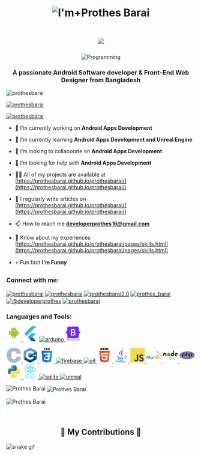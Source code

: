 <h1 align="center"> 
  <img src="https://readme-typing-svg.demolab.com?font=Righteous&size=35&pause=0000&color=00DBFF&center=true&vCenter=true&repeat=false&random=false&width=285&height=45&lines=I'm+Prothes+Barai" alt="I'm+Prothes Barai" /> 
</h1>
<!-- <img src="https://readme-typing-svg.demolab.com?font=Fira+Code&pause=1000&color=00DBFF&center=true&vCenter=true&random=false&width=440&height=45&lines=Android+Software+Developer!;Front-end+developer!;Wordpress+Expert;Java+Developer&size=22" /> -->

  <h1 align="center"> 
    <img src="https://readme-typing-svg.herokuapp.com/?font=Righteous&size=;35&center=true&vCenter=true&width=500&height=70&duration=4000&lines=Android+Software+Developer!;Flutter+Developer!;Front-end+developer!;Wordpress+Expert;Python+Developer;" />     
  </h1>        

                                  
</h1>                                                                                   
<p align="center">                                
  <img src="https://user-images.githubusercontent.com/55389276/140866485-8fb1c876-9a8f-4d6a-98dc-08c4981eaf70.gif" alt="Programming" width="400"/>       
</p>
<h3 align="center">A passionate Android Software developer & Front-End Web Designer from Bangladesh</h3>  
<p align="left"> <img src="https://komarev.com/ghpvc/?username=prothesbarai&label=Profile%20views&color=0e75b6&style=flat" alt="prothesbarai" /> </p>        

<p align="left"> 
  <a href="https://github.com/ryo-ma/github-profile-trophy"> 
    <img src="https://github-profile-trophy.vercel.app/?username=prothesbarai&theme=onedark" alt="prothesbarai" />            
  </a> 
</p>                

<p align="left"> <a href="https://twitter.com/prothesbarai" target="blank"><img src="https://img.shields.io/twitter/follow/prothesbarai?logo=twitter&style=for-the-badge" alt="prothesbarai" /></a> </p>

- 🔭 I’m currently working on **Android Apps Development**

- 🌱 I’m currently learning **Android Apps Development and Unreal Engine**

- 👯 I’m looking to collaborate on **Android Apps Development**

- 🤝 I’m looking for help with **Android Apps Development**                                        

- 👨‍💻 All of my projects are available at [https://prothesbarai.github.io/prothesbarai/](https://prothesbarai.github.io/prothesbarai/)

- 📝 I regularly write articles on [https://prothesbarai.github.io/prothesbarai/](https://prothesbarai.github.io/prothesbarai/)

- 📫 How to reach me **<developerprothes16@gmail.com>**

- 📄 Know about my experiences [https://prothesbarai.github.io/prothesbarai/pages/skills.html](https://prothesbarai.github.io/prothesbarai/pages/skills.html)

- ⚡ Fun fact **I'm Funny**                                        

<h3 align="left">Connect with me:</h3>    
<p align="left">
<a href="https://twitter.com/prothesbarai" target="blank"><img align="center" src="https://raw.githubusercontent.com/rahuldkjain/github-profile-readme-generator/master/src/images/icons/Social/twitter.svg" alt="prothesbarai" height="30" width="40" /></a>
<a href="https://linkedin.com/in/prothesbarai" target="blank"><img align="center" src="https://raw.githubusercontent.com/rahuldkjain/github-profile-readme-generator/master/src/images/icons/Social/linked-in-alt.svg" alt="prothesbarai" height="30" width="40" /></a>
<a href="https://fb.com/prothesbarai2.0" target="blank"><img align="center" src="https://raw.githubusercontent.com/rahuldkjain/github-profile-readme-generator/master/src/images/icons/Social/facebook.svg" alt="prothesbarai2.0" height="30" width="40" /></a>
<a href="https://instagram.com/prothes_barai" target="blank"><img align="center" src="https://raw.githubusercontent.com/rahuldkjain/github-profile-readme-generator/master/src/images/icons/Social/instagram.svg" alt="prothes_barai" height="30" width="40" /></a>
<a href="https://www.youtube.com/c/@developerprothes" target="blank"><img align="center" src="https://raw.githubusercontent.com/rahuldkjain/github-profile-readme-generator/master/src/images/icons/Social/youtube.svg" alt="@developerprothes" height="30" width="40" /></a>
<a href="https://www.hackerrank.com/prothesbarai" target="blank"><img align="center" src="https://raw.githubusercontent.com/rahuldkjain/github-profile-readme-generator/master/src/images/icons/Social/hackerrank.svg" alt="prothesbarai" height="30" width="40" /></a>
</p>                                                                                                                                                

<h3 align="left">Languages and Tools:</h3>
<p align="left"> 
  <a href="https://developer.android.com" target="_blank" rel="noreferrer"> <img src="https://raw.githubusercontent.com/devicons/devicon/master/icons/android/android-original-wordmark.svg" alt="android" width="40" height="40"/> </a> 
  <a href="https://flutter.dev" target="_blank" rel="noreferrer"> <img src="https://raw.githubusercontent.com/devicons/devicon/master/icons/flutter/flutter-original.svg" alt="flutter" width="40" height="40"/></a>
  <a href="https://www.arduino.cc/" target="_blank" rel="noreferrer"> <img src="https://cdn.worldvectorlogo.com/logos/arduino-1.svg" alt="arduino" width="40" height="40"/> </a> 
  <a href="https://getbootstrap.com" target="_blank" rel="noreferrer"> <img src="https://raw.githubusercontent.com/devicons/devicon/master/icons/bootstrap/bootstrap-plain-wordmark.svg" alt="bootstrap" width="40" height="40"/> 
  
  </a> <a href="https://www.cprogramming.com/" target="_blank" rel="noreferrer"> <img src="https://raw.githubusercontent.com/devicons/devicon/master/icons/c/c-original.svg" alt="c" width="40" height="40"/> </a> <a href="https://www.w3schools.com/cpp/" target="_blank" rel="noreferrer"> <img src="https://raw.githubusercontent.com/devicons/devicon/master/icons/cplusplus/cplusplus-original.svg" alt="cplusplus" width="40" height="40"/> </a> <a href="https://www.w3schools.com/css/" target="_blank" rel="noreferrer"> <img src="https://raw.githubusercontent.com/devicons/devicon/master/icons/css3/css3-original-wordmark.svg" alt="css3" width="40" height="40"/> </a> <a href="https://firebase.google.com/" target="_blank" rel="noreferrer"> <img src="https://www.vectorlogo.zone/logos/firebase/firebase-icon.svg" alt="firebase" width="40" height="40"/> </a> <a href="https://git-scm.com/" target="_blank" rel="noreferrer"> <img src="https://www.vectorlogo.zone/logos/git-scm/git-scm-icon.svg" alt="git" width="40" height="40"/> </a> <a href="https://www.w3.org/html/" target="_blank" rel="noreferrer"> <img src="https://raw.githubusercontent.com/devicons/devicon/master/icons/html5/html5-original-wordmark.svg" alt="html5" width="40" height="40"/> </a> <a href="https://www.java.com" target="_blank" rel="noreferrer"> <img src="https://raw.githubusercontent.com/devicons/devicon/master/icons/java/java-original.svg" alt="java" width="40" height="40"/> </a> <a href="https://developer.mozilla.org/en-US/docs/Web/JavaScript" target="_blank" rel="noreferrer"> <img src="https://raw.githubusercontent.com/devicons/devicon/master/icons/javascript/javascript-original.svg" alt="javascript" width="40" height="40"/> </a> <a href="https://www.mysql.com/" target="_blank" rel="noreferrer"> <img src="https://raw.githubusercontent.com/devicons/devicon/master/icons/mysql/mysql-original-wordmark.svg" alt="mysql" width="40" height="40"/> </a> <a href="https://nodejs.org" target="_blank" rel="noreferrer"> <img src="https://raw.githubusercontent.com/devicons/devicon/master/icons/nodejs/nodejs-original-wordmark.svg" alt="nodejs" width="40" height="40"/> </a> <a href="https://www.php.net" target="_blank" rel="noreferrer"> <img src="https://raw.githubusercontent.com/devicons/devicon/master/icons/php/php-original.svg" alt="php" width="40" height="40"/> </a> <a href="https://www.python.org" target="_blank" rel="noreferrer"> <img src="https://raw.githubusercontent.com/devicons/devicon/master/icons/python/python-original.svg" alt="python" width="40" height="40"/> </a> <a href="https://reactjs.org/" target="_blank" rel="noreferrer"> <img src="https://raw.githubusercontent.com/devicons/devicon/master/icons/react/react-original-wordmark.svg" alt="react" width="40" height="40"/> </a> <a href="https://www.sqlite.org/" target="_blank" rel="noreferrer"> <img src="https://www.vectorlogo.zone/logos/sqlite/sqlite-icon.svg" alt="sqlite" width="40" height="40"/> </a> <a href="https://unrealengine.com/" target="_blank" rel="noreferrer"> <img src="https://raw.githubusercontent.com/kenangundogan/fontisto/036b7eca71aab1bef8e6a0518f7329f13ed62f6b/icons/svg/brand/unreal-engine.svg" alt="unreal" width="40" height="40"/> </a> </p>

<p><img align="left" src="https://github-readme-stats.vercel.app/api/top-langs/?username=prothesbarai&langs_count=16&layout=compact&theme=react&border_radius=10&size_weight=0.9&count_weight=0.9" alt="Prothes Barai" /></p>
<p>&nbsp;<img align="center" src="https://github-readme-stats-salesp07.vercel.app/api?username=prothesbarai&count_private=true&show_icons=true&theme=react&rank_icon=github&border_radius=10" alt="Prothes Barai" /></p>
 
<p>
  <img align="center" src="https://github-readme-streak-stats-salesp07.vercel.app/?user=prothesbarai&count_private=true&theme=react&border_radius=10" alt="Prothes Barai"/>
</p>
  <br>
<div align="center">
  <h2>🐍 My Contributions 🐍</h2>
</div>

![snake gif](https://github.com/prothesbarai/prothesbarai/blob/output/github-snake-dark.svg)
